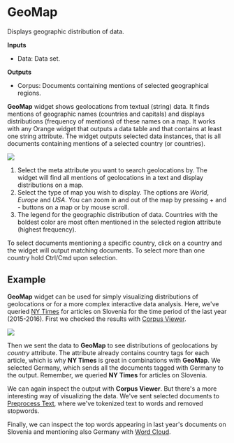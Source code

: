 GeoMap
======

Displays geographic distribution of data.

**Inputs**

- Data: Data set.

**Outputs**

- Corpus: Documents containing mentions of selected geographical regions.

**GeoMap** widget shows geolocations from textual (string) data. It finds mentions of geographic names (countries and capitals) and displays distributions (frequency of mentions) of these names on a map. It works with any Orange widget that outputs a data table and that contains at least one string attribute. The widget outputs selected data instances, that is all documents containing mentions of a selected country (or countries).

![](images/GeoMap-stamped.png)

1. Select the meta attribute you want to search geolocations by. The widget will find all mentions of geolocations in a text and display distributions on a map.
2. Select the type of map you wish to display. The options are *World*, *Europe* and *USA*. You can zoom in and out of the map by pressing + and - buttons on a map or by mouse scroll.
3. The legend for the geographic distribution of data. Countries with the boldest color are most often mentioned in the selected region attribute (highest frequency).

To select documents mentioning a specific country, click on a country and the widget will output matching documents. To select more than one country hold Ctrl/Cmd upon selection.

Example
-------

**GeoMap** widget can be used for simply visualizing distributions of geolocations or for a more complex interactive data analysis. Here, we've queried [NY Times](nytimes.md) for articles on Slovenia for the time period of the last year (2015-2016). First we checked the results with [Corpus Viewer](corpusviewer.md).

![](images/GeoMap-Example.png)

Then we sent the data to **GeoMap** to see distributions of geolocations by *country* attribute. The attribute already contains country tags for each article, which is why **NY Times** is great in combinations with **GeoMap**. We selected Germany, which sends all the documents tagged with Germany to the output. Remember, we queried **NY Times** for articles on Slovenia.

We can again inspect the output with **Corpus Viewer**. But there's a more interesting way of visualizing the data. We've sent selected documents to [Preprocess Text](preprocesstext.md), where we've tokenized text to words and removed stopwords.

Finally, we can inspect the top words appearing in last year's documents on Slovenia and mentioning also Germany with [Word Cloud](wordcloud.md).
